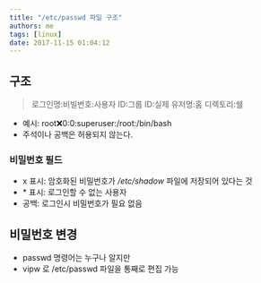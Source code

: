 ```yaml
---
title: "/etc/passwd 파일 구조"
authors: me
tags: [linux]
date: 2017-11-15 01:04:12
---
```


## 구조

> 로그인명:비빌번호:사용자 ID:그룹 ID:실제 유저명:홈 디렉토리:쉘

- 예시: root:x:0:0:superuser:/root:/bin/bash
- 주석이나 공백은 허용되지 않는다.

### 비밀번호 필드

- x 표시: 암호화된 비밀번호가 _/etc/shadow_ 파일에 저장되어 있다는 것
- \* 표시: 로그인할 수 없는 사용자
- 공백: 로그인시 비밀번호가 필요 없음

## 비밀번호 변경

- passwd 명령어는 누구나 알지만
- vipw 로 /etc/passwd 파일을 통째로 편집 가능
